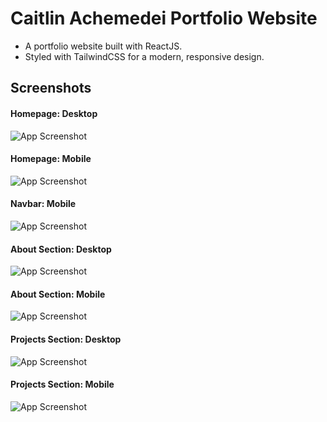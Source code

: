 # Caitlin Achemedei Portfolio Website

- A portfolio website built with ReactJS.
- Styled with TailwindCSS for a modern, responsive design.

## Screenshots

#### Homepage: Desktop
![App Screenshot](./src/assets/home-lg.png)

#### Homepage: Mobile
![App Screenshot](./src/assets/home-sm.png)

#### Navbar: Mobile
![App Screenshot](./src/assets/mobile-nav.png)

#### About Section: Desktop
![App Screenshot](./src/assets/about-lg.png)

#### About Section: Mobile
![App Screenshot](./src/assets/about-sm.png)

#### Projects Section: Desktop
![App Screenshot](./src/assets/projects-lg.png)

#### Projects Section: Mobile
![App Screenshot](./src/assets/projects-sm.png)